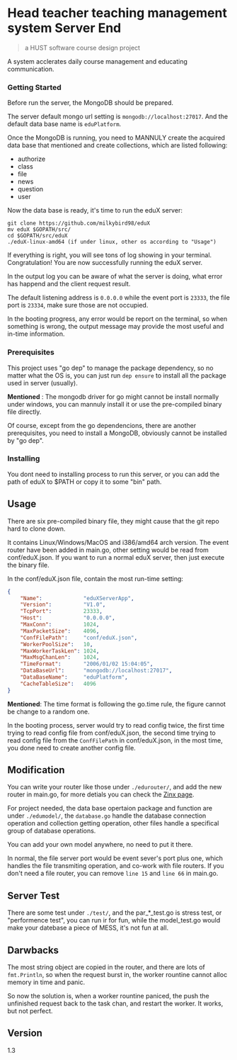 # Head teacher teaching management system Server End
> a HUST software course design project

A system acclerates daily course management and educating communication.
### Getting Started

Before run the server, the MongoDB should be prepared.


The server default mongo url setting is ```mongodb://localhost:27017```.
And the default data base name is ```eduPlatform```.

Once the MongoDB is running, you need to MANNULY create the acquired data base that mentioned and create collections, which are listed following:

+ authorize
+ class
+ file
+ news
+ question
+ user

Now the data base is ready, it's time to run the eduX server:

```
git clone https://github.com/milkybird98/eduX
mv eduX $GOPATH/src/
cd $GOPATH/src/eduX
./eduX-linux-amd64 (if under linux, other os according to "Usage")
```

If everything is right, you will see tons of log showing in your terminal. Congratulation! You are now successfully running the eduX server.

In the output log you can be aware of what the server is doing, what error has happend and the client request result.

The default listening address is ```0.0.0.0``` while the event port is ```23333```, the file port is ```23334```, make sure those are not occupied.

In the booting progress, any error would be report on the terminal, so when something is wrong, the output message may provide the most useful and in-time information.

### Prerequisites
This project uses "go dep" to manage the package dependency, so no matter what the OS is, you can just run ```dep ensure``` to install all the package used in server (usually).

**Mentioned** : The mongodb driver for go might cannot be install normally under windows, you can mannuly install it or use the pre-compiled binary file directly.

Of course, except from the go dependencions, there are another prerequisites, you need to install a MongoDB, obviously cannot be installed by "go dep".

### Installing
You dont need to installing process to run this server, or you can add the path of eduX to $PATH or copy it to some "bin" path.

## Usage
There are six pre-compiled binary file, they might cause that the git repo hard to clone down.

It contains Linux/Windows/MacOS and i386/amd64 arch version. The event router have been added in main.go, other setting would be read from conf/eduX.json. If you want to run a normal eduX server, then just execute the binary file.

In the conf/eduX.json file, contain the most run-time setting:
```json
{
    "Name":             "eduXServerApp",
    "Version":          "V1.0",
    "TcpPort":          23333,
    "Host":             "0.0.0.0",
    "MaxConn":          1024,
    "MaxPacketSize":    4096,
    "ConfFilePath":     "conf/eduX.json",
    "WorkerPoolSize":   10,
    "MaxWorkerTaskLen": 1024,
    "MaxMsgChanLen":    1024,
    "TimeFormat":       "2006/01/02 15:04:05",
    "DataBaseUrl":      "mongodb://localhost:27017",
    "DataBaseName":     "eduPlatform",
    "CacheTableSize":   4096
}
```
**Mentioned**: The time format is following the go.time rule, the figure cannot be change to a random one.

In the booting process, server would try to read config twice, the first time trying to read config file from conf/eduX.json, the second time trying to read config file from the ```ConfFilePath``` in conf/eduX.json, in the most time, you done need to create another config file.

## Modification

You can write your router like those under ```./edurouter/```, and add the new router in main.go, for more detials you can check the [Zinx page](https://github.com/aceld/zinx).

For project needed, the data base opertaion package and function are under ```./edumodel/```, the ```database.go``` handle the database connection operation and collection getting operation, other files handle a specifical group of database operations.

You can add your own model anywhere, no need to put it there.

In normal, the file server port would be event sever's port plus one, which handles the file transmiting operation, and co-work with file routers. If you don't need a file router, you can remove ```line 15``` and ```line 66``` in main.go.

## Server Test 

There are some test under ```./test/```, and the par_*_test.go
is stress test, or "performence test", you can run ir for fun, while the model_test.go would make your datebase a piece of MESS, it's not fun at all.

## Darwbacks

The most string object are copied in the router, and there are lots of ```fmt.Println```, so when the request burst in, the worker rountine cannot alloc memory in time and panic.

So now the solution is, when a worker rountine paniced, the push the unfinished request back to the task chan, and restart the worker. It works, but not perfect.

## Version
1.3
